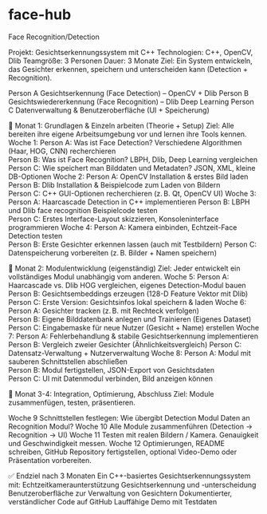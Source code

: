 # face-hub
Face Recognition/Detection

Projekt: Gesichtserkennungssystem mit C++
Technologien: C++, OpenCV, Dlib
Teamgröße: 3 Personen
Dauer: 3 Monate
Ziel: Ein System entwickeln, das Gesichter erkennen, speichern und unterscheiden kann (Detection + Recognition).

Person A	Gesichtserkennung (Face Detection) – OpenCV + Dlib
Person B	Gesichtswiedererkennung (Face Recognition) – Dlib Deep Learning
Person C	Datenverwaltung & Benutzeroberfläche (UI + Speicherung)

📅 Monat 1: Grundlagen & Einzeln arbeiten (Theorie + Setup)
Ziel: Alle bereiten ihre eigene Arbeitsumgebung vor und lernen ihre Tools kennen.
  Woche 1:
    Person A:
      Was ist Face Detection? Verschiedene Algorithmen (Haar, HOG, CNN) recherchieren	
    Person B:
      Was ist Face Recognition? LBPH, Dlib, Deep Learning vergleichen	
    Person C:
      Wie speichert man Bilddaten und Metadaten? JSON, XML, kleine DB-Optionen
Woche 2:
  Person A:
    OpenCV Installation & erstes Bild laden
  Person B:
    Dlib Installation & Beispielcode zum Laden von Bildern	
  Person C:
    C++ GUI-Optionen recherchieren (z. B. Qt, OpenCV UI)
Woche 3:
  Person A:
    Haarcascade Detection in C++ implementieren	
  Person B:
    LBPH und Dlib face recognition Beispielcode testen	
  Person C:
    Erstes Interface-Layout skizzieren, Konsoleninterface programmieren
Woche 4:
  Person A:
    Kamera einbinden, Echtzeit-Face Detection testen	
  Person B:
    Erste Gesichter erkennen lassen (auch mit Testbildern)
  Person C:
    Datenspeicherung vorbereiten (z. B. Bilder + Namen speichern)


📅 Monat 2: Modulentwicklung (eigenständig)
Ziel: Jeder entwickelt ein vollständiges Modul unabhängig vom anderen.
  Woche 5:
    Person A:
      Haarcascade vs. Dlib HOG vergleichen, eigenes Detection-Modul bauen		
    Person B:
      Gesichtsembeddings erzeugen (128-D Feature Vektor mit Dlib)		
    Person C:
      Erste Version: Gesichtsinfos lokal speichern & laden
Woche 6:
  Person A:
    Gesichter tracken (z. B. mit Rechteck verfolgen)	
  Person B:
    Eigene Bilddatenbank anlegen und Trainieren (Eigenes Dataset)	
  Person C:
    Eingabemaske für neue Nutzer (Gesicht + Name) erstellen
Woche 7:
  Person A:
    Fehlerbehandlung & stabile Gesichtserkennung implementieren	
  Person B:
    Vergleich zweier Gesichter (Ähnlichkeitsvergleich)
  Person C:
    Datensatz-Verwaltung + Nutzerverwaltung
Woche 8:
  Person A:
    Modul mit sauberen Schnittstellen abschließen	
  Person B:
    Modul fertigstellen, JSON-Export von Gesichtsdaten	
  Person C:
    UI mit Datenmodul verbinden, Bild anzeigen können

📅 Monat 3-4: Integration, Optimierung, Abschluss
Ziel: Module zusammenfügen, testen, präsentieren.

Woche 9	  Schnittstellen festlegen: Wie übergibt Detection Modul Daten an Recognition Modul?
Woche 10	Alle Module zusammenführen (Detection → Recognition → UI)
Woche 11	Testen mit realen Bildern / Kamera. Genauigkeit und Geschwindigkeit messen.
Woche 12	Optimierungen, README schreiben, GitHub Repository fertigstellen, optional Video-Demo oder Präsentation vorbereiten.


✅ Endziel nach 3 Monaten
Ein C++-basiertes Gesichtserkennungssystem mit:
Echtzeitkameraunterstützung
Gesichtserkennung und -unterscheidung
Benutzeroberfläche zur Verwaltung von Gesichtern
Dokumentierter, verständlicher Code auf GitHub
Lauffähige Demo mit Testdaten
